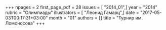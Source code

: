 +++
npages = 2
first_page_pdf = 28
issues = [ "2014_01",]
year = "2014"
rubric = "Олимпиады"
illustrators = [ "Леонид Гамарц",]
date = "2017-05-03T00:17:31+03:00"
month = "01"
authors = []
title = "Турнир им. Ломоносова"
+++
